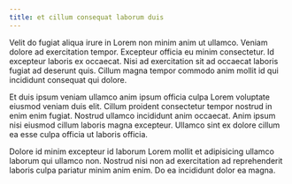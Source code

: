 ```yaml
---
title: et cillum consequat laborum duis
---
```


Velit do fugiat aliqua irure in Lorem non minim anim ut ullamco. Veniam dolore ad exercitation tempor. Excepteur officia eu minim consectetur. Id excepteur laboris ex occaecat. Nisi ad exercitation sit ad occaecat laboris fugiat ad deserunt quis. Cillum magna tempor commodo anim mollit id qui incididunt consequat qui dolore.

Et duis ipsum veniam ullamco anim ipsum officia culpa Lorem voluptate eiusmod veniam duis elit. Cillum proident consectetur tempor nostrud in enim enim fugiat. Nostrud ullamco incididunt anim occaecat. Anim ipsum nisi eiusmod cillum laboris magna excepteur. Ullamco sint ex dolore cillum ea esse culpa officia ut laboris officia.

Dolore id minim excepteur id laborum Lorem mollit et adipisicing ullamco laborum qui ullamco non. Nostrud nisi non ad exercitation ad reprehenderit laboris culpa pariatur minim anim enim. Do ea incididunt dolor ea magna.